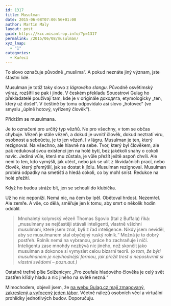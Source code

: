 ```yaml
---
id: 1317
title: Musulman
date: 2015-06-08T07:00:56+01:00
author: Martin Maly
layout: post
guid: https://kcc.misantrop.info/?p=1317
permalink: /2015/06/08/musulman/
xyz_lnap:
  - "1"
categories:
  - Kuřecí
---
```

To slovo označuje původně &#8222;muslima&#8220;. A pokud neznáte jiný význam, jste šťastní lidé.

Musulman je totiž taky slovo z _lágrového slangu_. Původně osvětimský výraz, rozšířil se pak i jinde. V českém překladu Souostroví Gulag ho překladatelé používají tam, kde je v originále доходяга, etymologicky &#8222;ten, který už došel&#8220;. V češtině by tomu odpovídalo asi slovo &#8222;hotovec&#8220; (ve smyslu &#8222;úplně hotový, vyřízený člověk&#8220;).

Přidržím se musulmana.

Je to označení pro určitý typ vězňů. Ne pro všechny, v tom se občas chybuje. Vězeň je stále vězeň, a dokud je uvnitř člověk, dokud neztratí víru, osobnost a sebeúctu, je to jen vězeň. I v lágru. Musulman je ten, který rezignoval. Na všechno, ale hlavně na sebe. Tvor, který byl člověkem, ale pak redukoval svou existenci jen na holé bytí, bez jakékoli snahy o cokoli navíc. Jediná vůle, která mu zůstala, je vůle přežít ještě aspoň chvíli. Ale není to ten, kdo vymýšlí, jak utéct, nebo jak se ulít z likvidačních prací, nebo člověk, který přemýšlí, jak se dostat k jídlu. Musulman rezignoval. Musulman probírá odpadky na smetišti a hledá cokoli, co by mohl sníst. Redukce na holé přežití.

Když ho budou stráže bít, jen se schoulí do klubíčka.

Už ho nic neponíží. Nemá nic, na čem by lpěl. Obětoval hrdost. Nezemřel. Ale zemře. A vše, co dělá, směřuje jen k tomu, aby smrt o několik hodin oddálil.

> Mnohaletý kolymský vězeň Thomas Sgovio (Ital z Buffala) říká: „musulmany se nejčastěji stávali inteligenti, vlastně všichni musulmani, které jsem znal, byli z řad inteligence. Nikdy jsem neviděl, aby se musulmanem stal obyčejný ruský rolník.“ Možná je to dobrý postřeh. Rolník nemá na vybranou, práce ho zachraňuje i ničí. Inteligentu zase mnohdy nezbývá nic jiného, než skončit jako musulman a dokonce si vymyslet celou bizarní teorii. _(o tom, že býti musulmanem je nejvhodnější formou, jak přežít trest a neposkvrnit si vlastní svědomí &#8211; pozn.aut.)_

Ostatně trefně píše Solženicyn: &#8222;Pro zoufale hladového člověka je celý svět zastřen křídly hladu a nic jiného na světě nezná.&#8220;

Mimochodem, objevil jsem, že [na webu Gulag.cz mají zmapovaný, zakreslený a vyfocený jeden tábor](https://www.gulag.cz/cs). Včetně nálezů osobních věcí a virtuální prohlídky jednotlivých budov. Doporučuju.